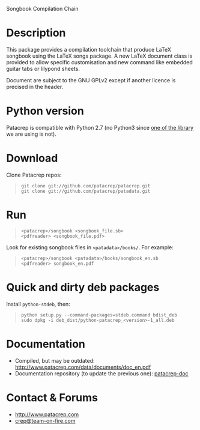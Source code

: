 Songbook Compilation Chain

# Description

This package provides a compilation toolchain that produce LaTeX
songbook using the LaTeX songs package. A new LaTeX document class is
provided to allow specific customisation and new command like embedded
guitar tabs or lilypond sheets.

Document are subject to the GNU GPLv2 except if another licence
is precised in the header.

# Python version

Patacrep is compatible with Python 2.7 (no Python3 since [one of the
library](http://plastex.sourceforge.net/) we are using is not).

# Download

Clone Patacrep repos:

>     git clone git://github.com/patacrep/patacrep.git
>     git clone git://github.com/patacrep/patadata.git

# Run

>     <patacrep>/songbook <songbook_file.sb>
>     <pdfreader> <songbook_file.pdf>

Look for existing songbook files in `<patadata>/books/`. For example:

>     <patacrep>/songbook <patadata>/books/songbook_en.sb
>     <pdfreader> songbook_en.pdf

# Quick and dirty deb packages

Install `python-stdeb`, then:

>     python setup.py --command-packages=stdeb.command bdist_deb
>     sudo dpkg -i deb_dist/python-patacrep_<version>-1_all.deb

# Documentation

- Compiled, but may be outdated: http://www.patacrep.com/data/documents/doc_en.pdf
- Documentation repository (to update the previous one): [patacrep-doc](http://github.com/patacrep/patacrep-doc)

# Contact & Forums

* http://www.patacrep.com
* crep@team-on-fire.com
